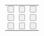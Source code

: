 <html>
<head>
<body>

<table>
  <tr>
    <td><input onclick="toggleLike(this.value,this.id)" type="button" value=" " id="score"></td>
    <td><input onclick="toggleLike(this.value,this.id)" type="button" value=" " id="score"></td>
    <td><input onclick="toggleLike(this.value,this.id)" type="button" value=" " id="score"></td>
  </tr>
  <tr>
    <td><input onclick="toggleLike(this.value,this.id)" type="button" value=" " id="score"></td>
    <td><input onclick="toggleLike(this.value,this.id)" type="button" value=" " id="score"></td>
    <td><input onclick="toggleLike(this.value,this.id)" type="button" value=" " id="score"></td>
  </tr>
  <tr>
    <td><input onclick="toggleLike(this.value,this.id)" type="button" value=" " id="score"></td>
    <td><input onclick="toggleLike(this.value,this.id)" type="button" value=" " id="score"></td>
    <td><input onclick="toggleLike(this.value,this.id)" type="button" value=" " id="score"></td>
  </tr>
</table>


</body>
</head>
</html>
